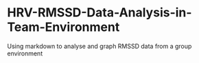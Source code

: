 # HRV-RMSSD-Data-Analysis-in-Team-Environment
Using markdown to analyse and graph RMSSD data from a group environment
